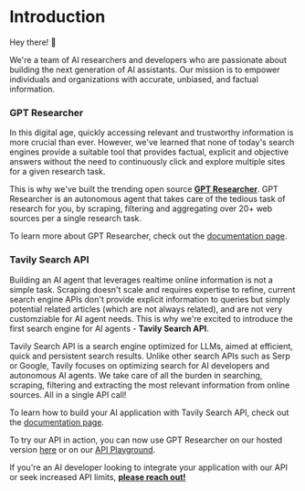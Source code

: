 # Introduction

Hey there! 👋

We're a team of AI researchers and developers who are passionate about building the next generation of AI assistants. 
Our mission is to empower individuals and organizations with accurate, unbiased, and factual information.

### GPT Researcher
In this digital age, quickly accessing relevant and trustworthy information is more crucial than ever. However, we've learned that none of today's search engines provide a suitable tool that provides factual, explicit and objective answers without the need to continuously click and explore multiple sites for a given research task. 

This is why we've built the trending open source **[GPT Researcher](https://github.com/assafelovic/gpt-researcher)**. GPT Researcher is an autonomous agent that takes care of the tedious task of research for you, by scraping, filtering and aggregating over 20+ web sources per a single research task. 

To learn more about GPT Researcher, check out the [documentation page](/docs/gpt-researcher/introduction).

### Tavily Search API
Building an AI agent that leverages realtime online information is not a simple task. Scraping doesn't scale and requires expertise to refine, current search engine APIs don't provide explicit information to queries but simply potential related articles (which are not always related), and are not very customziable for AI agent needs. This is why we're excited to introduce the first search engine for AI agents - **Tavily Search API**.

Tavily Search API is a search engine optimized for LLMs, aimed at efficient, quick and persistent search results. Unlike other search APIs such as Serp or Google, Tavily focuses on optimizing search for AI developers and autonomous AI agents. We take care of all the burden in searching, scraping, filtering and extracting the most relevant information from online sources. All in a single API call! 

To learn how to build your AI application with Tavily Search API, check out the [documentation page](/docs/tavily-api/introduction).

To try our API in action, you can now use GPT Researcher on our hosted version [here](https://app.tavily.com/chat) or on our [API Playground](https://app.tavily.com/playground).

If you're an AI developer looking to integrate your application with our API or seek increased API limits, **[please reach out!](mailto:support@tavily.com)**
